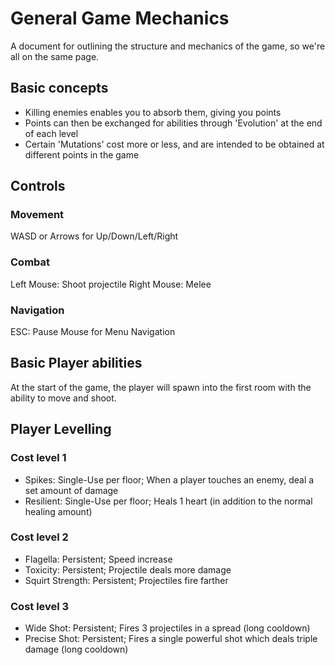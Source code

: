 # General Game Mechanics

A document for outlining the structure and mechanics of the game, so we're all on the same page.

## Basic concepts
* Killing enemies enables you to absorb them, giving you points
* Points can then be exchanged for abilities through 'Evolution' at the end of each level
* Certain 'Mutations' cost more or less, and are intended to be obtained at different points in the game
## Controls
### Movement
WASD or Arrows for Up/Down/Left/Right

### Combat
Left Mouse: Shoot projectile
Right Mouse: Melee

### Navigation
ESC: Pause
Mouse for Menu Navigation

## Basic Player abilities
At the start of the game, the player will spawn into the first room with the ability to move and shoot.

## Player Levelling
### Cost level 1
* Spikes: Single-Use per floor; When a player touches an enemy, deal a set amount of damage
* Resilient: Single-Use per floor; Heals 1 heart (in addition to the normal healing amount)
### Cost level 2
* Flagella: Persistent; Speed increase
* Toxicity: Persistent; Projectile deals more damage
* Squirt Strength: Persistent; Projectiles fire farther
### Cost level 3
* Wide Shot: Persistent; Fires 3 projectiles in a spread (long cooldown)
* Precise Shot: Persistent; Fires a single powerful shot which deals triple damage (long cooldown)
